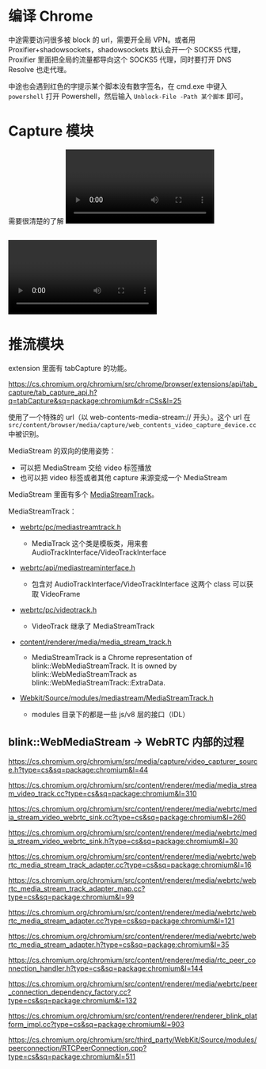 # 编译 Chrome
中途需要访问很多被 block 的 url，需要开全局 VPN。或者用 Proxifier+shadowsockets，shadowsockets 默认会开一个 SOCKS5 代理，
Proxifier 里面把全局的流量都导向这个 SOCKS5 代理，同时要打开 DNS Resolve 也走代理。

中途也会遇到红色的字提示某个脚本没有数字签名，在 cmd.exe 中键入 `powershell` 打开 Powershell，然后输入 `Unblock-File -Path 某个脚本` 即可。

# Capture 模块

需要很清楚的了解 <video> 的内部实现，然后按照它的数据流程来套用 OBS 的 capture 模块。

## <video> 组件分析

# 推流模块

extension 里面有 tabCapture 的功能。

https://cs.chromium.org/chromium/src/chrome/browser/extensions/api/tab_capture/tab_capture_api.h?q=tabCapture&sq=package:chromium&dr=CSs&l=25

使用了一个特殊的 url（以 web-contents-media-stream:// 开头）。这个 url 在
`src/content/browser/media/capture/web_contents_video_capture_device.cc`
中被识别。

MediaStream 的双向的使用姿势：
- 可以把 MediaStream 交给 video 标签播放
- 也可以把 video 标签或者其他 capture 来源变成一个 MediaStream

MediaStream 里面有多个 [MediaStreamTrack](https://developer.mozilla.org/en-US/docs/Web/API/MediaStreamTrack)。

MediaStreamTrack：

- [webrtc/pc/mediastreamtrack.h](https://cs.chromium.org/chromium/src/third_party/webrtc/pc/mediastreamtrack.h?type=cs&q=webrtc/pc/medi&sq=package:chromium&l=1)

  - MediaTrack<T> 这个类是模板类，用来套 AudioTrackInterface/VideoTrackInterface

- [webrtc/api/mediastreaminterface.h](https://cs.chromium.org/chromium/src/third_party/webrtc/api/mediastreaminterface.h?type=cs&q=VideoTrackInterface&sq=package:chromium&l=158)

  - 包含对 AudioTrackInterface/VideoTrackInterface 这两个 class 可以获取 VideoFrame
  
- [webrtc/pc/videotrack.h](https://cs.chromium.org/chromium/src/third_party/webrtc/pc/videotrack.h?type=cs&sq=package:chromium)

  - VideoTrack 继承了 MediaStreamTrack<VideoTrackInterface>

- [content/renderer/media/media_stream_track.h](https://cs.chromium.org/chromium/src/content/renderer/media/media_stream_track.h?q=+content/renderer/media/media_stream_track.h&sq=package:chromium&dr)

  - MediaStreamTrack is a Chrome representation of blink::WebMediaStreamTrack. It is owned by blink::WebMediaStreamTrack as blink::WebMediaStreamTrack::ExtraData.

- [Webkit/Source/modules/mediastream/MediaStreamTrack.h](https://cs.chromium.org/chromium/src/third_party/WebKit/Source/modules/mediastream/MediaStreamTrack.h?type=cs&q=Webkit/Source/modules/mediastream/MediaStreamTrack.h&sq=package:chromium&l=1)

  - modules 目录下的都是一些 js/v8 层的接口（IDL）

## blink::WebMediaStream -> WebRTC 内部的过程

https://cs.chromium.org/chromium/src/media/capture/video_capturer_source.h?type=cs&sq=package:chromium&l=44

https://cs.chromium.org/chromium/src/content/renderer/media/media_stream_video_track.cc?type=cs&sq=package:chromium&l=310

https://cs.chromium.org/chromium/src/content/renderer/media/webrtc/media_stream_video_webrtc_sink.cc?type=cs&sq=package:chromium&l=260

https://cs.chromium.org/chromium/src/content/renderer/media/webrtc/media_stream_video_webrtc_sink.h?type=cs&sq=package:chromium&l=30

https://cs.chromium.org/chromium/src/content/renderer/media/webrtc/webrtc_media_stream_track_adapter.cc?type=cs&sq=package:chromium&l=16

https://cs.chromium.org/chromium/src/content/renderer/media/webrtc/webrtc_media_stream_track_adapter_map.cc?type=cs&sq=package:chromium&l=99

https://cs.chromium.org/chromium/src/content/renderer/media/webrtc/webrtc_media_stream_adapter.cc?type=cs&sq=package:chromium&l=121

https://cs.chromium.org/chromium/src/content/renderer/media/webrtc/webrtc_media_stream_adapter.h?type=cs&sq=package:chromium&l=35

https://cs.chromium.org/chromium/src/content/renderer/media/rtc_peer_connection_handler.h?type=cs&sq=package:chromium&l=144

https://cs.chromium.org/chromium/src/content/renderer/media/webrtc/peer_connection_dependency_factory.cc?type=cs&sq=package:chromium&l=132

https://cs.chromium.org/chromium/src/content/renderer/renderer_blink_platform_impl.cc?type=cs&sq=package:chromium&l=903

https://cs.chromium.org/chromium/src/third_party/WebKit/Source/modules/peerconnection/RTCPeerConnection.cpp?type=cs&sq=package:chromium&l=511
